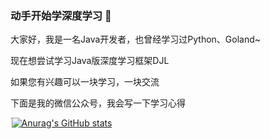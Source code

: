 ### 动手开始学深度学习 👋

大家好，我是一名Java开发者，也曾经学习过Python、Goland~

现在想尝试学习Java版深度学习框架DJL

如果您有兴趣可以一块学习，一块交流

下面是我的微信公众号，我会写一下学习心得

<img src="https://www.d2lcoder.com/wechat.jpg" style="float:left;zoom:10%;" />


[![Anurag's GitHub stats](https://github-readme-stats.vercel.app/api?username=ousinka&show_icons=true&theme=radical&count_private=true)](https://github.com/ousinka/)

<!--
**ousinka/ousinka** is a ✨ _special_ ✨ repository because its `README.md` (this file) appears on your GitHub profile.

Here are some ideas to get you started:

- 🔭 I’m currently working on ...
- 🌱 I’m currently learning ...
- 👯 I’m looking to collaborate on ...
- 🤔 I’m looking for help with ...
- 💬 Ask me about ...
- 📫 How to reach me: ...
- 😄 Pronouns: ...
- ⚡ Fun fact: ...
-->
